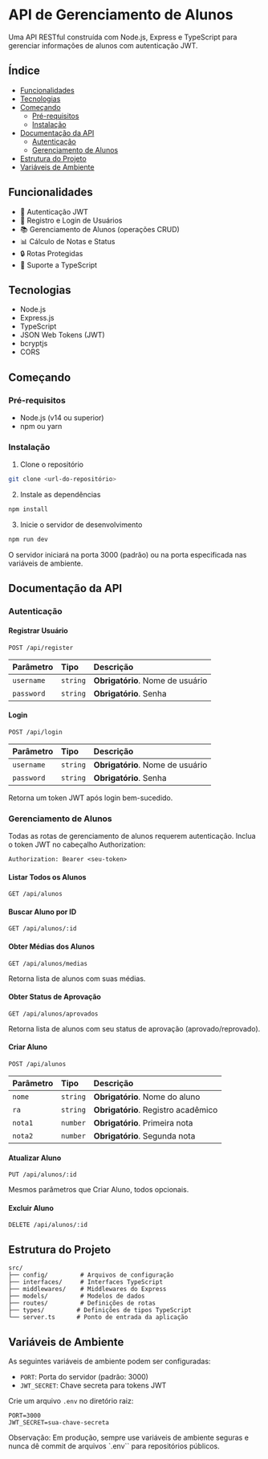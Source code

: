 # API de Gerenciamento de Alunos

Uma API RESTful construída com Node.js, Express e TypeScript para gerenciar informações de alunos com autenticação JWT.

## Índice

- [Funcionalidades](#funcionalidades)
- [Tecnologias](#tecnologias)
- [Começando](#começando)
  - [Pré-requisitos](#pré-requisitos)
  - [Instalação](#instalação)
- [Documentação da API](#documentação-da-api)
  - [Autenticação](#autenticação)
  - [Gerenciamento de Alunos](#gerenciamento-de-alunos)
- [Estrutura do Projeto](#estrutura-do-projeto)
- [Variáveis de Ambiente](#variáveis-de-ambiente)

## Funcionalidades

- 🔐 Autenticação JWT
- 👥 Registro e Login de Usuários
- 📚 Gerenciamento de Alunos (operações CRUD)
- 📊 Cálculo de Notas e Status
- 🔒 Rotas Protegidas
- 📝 Suporte a TypeScript

## Tecnologias

- Node.js
- Express.js
- TypeScript
- JSON Web Tokens (JWT)
- bcryptjs
- CORS

## Começando

### Pré-requisitos

- Node.js (v14 ou superior)
- npm ou yarn

### Instalação

1. Clone o repositório
```bash
git clone <url-do-repositório>
```

2. Instale as dependências
```bash
npm install
```

3. Inicie o servidor de desenvolvimento
```bash
npm run dev
```

O servidor iniciará na porta 3000 (padrão) ou na porta especificada nas variáveis de ambiente.

## Documentação da API

### Autenticação

#### Registrar Usuário
```http
POST /api/register
```
| Parâmetro  | Tipo     | Descrição   |
| :--------- | :------- | :------------ |
| `username` | `string` | **Obrigatório**. Nome de usuário |
| `password` | `string` | **Obrigatório**. Senha |

#### Login
```http
POST /api/login
```
| Parâmetro  | Tipo     | Descrição   |
| :--------- | :------- | :------------ |
| `username` | `string` | **Obrigatório**. Nome de usuário |
| `password` | `string` | **Obrigatório**. Senha |

Retorna um token JWT após login bem-sucedido.

### Gerenciamento de Alunos

Todas as rotas de gerenciamento de alunos requerem autenticação. Inclua o token JWT no cabeçalho Authorization:
```
Authorization: Bearer <seu-token>
```

#### Listar Todos os Alunos
```http
GET /api/alunos
```

#### Buscar Aluno por ID
```http
GET /api/alunos/:id
```

#### Obter Médias dos Alunos
```http
GET /api/alunos/medias
```
Retorna lista de alunos com suas médias.

#### Obter Status de Aprovação
```http
GET /api/alunos/aprovados
```
Retorna lista de alunos com seu status de aprovação (aprovado/reprovado).

#### Criar Aluno
```http
POST /api/alunos
```
| Parâmetro | Tipo     | Descrição   |
| :-------- | :------- | :------------ |
| `nome`    | `string` | **Obrigatório**. Nome do aluno |
| `ra`      | `string` | **Obrigatório**. Registro acadêmico |
| `nota1`   | `number` | **Obrigatório**. Primeira nota |
| `nota2`   | `number` | **Obrigatório**. Segunda nota |

#### Atualizar Aluno
```http
PUT /api/alunos/:id
```
Mesmos parâmetros que Criar Aluno, todos opcionais.

#### Excluir Aluno
```http
DELETE /api/alunos/:id
```

## Estrutura do Projeto

```
src/
├── config/         # Arquivos de configuração
├── interfaces/     # Interfaces TypeScript
├── middlewares/    # Middlewares do Express
├── models/         # Modelos de dados
├── routes/         # Definições de rotas
├── types/         # Definições de tipos TypeScript
└── server.ts      # Ponto de entrada da aplicação
```

## Variáveis de Ambiente

As seguintes variáveis de ambiente podem ser configuradas:

- `PORT`: Porta do servidor (padrão: 3000)
- `JWT_SECRET`: Chave secreta para tokens JWT

Crie um arquivo `.env` no diretório raiz:
```env
PORT=3000
JWT_SECRET=sua-chave-secreta
```

Observação: Em produção, sempre use variáveis de ambiente seguras e nunca dê commit de arquivos `.env`` para repositórios públicos.